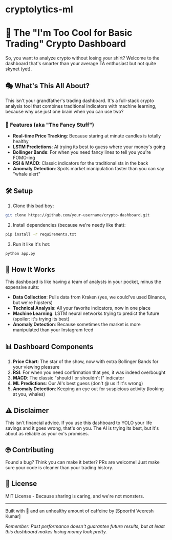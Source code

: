 # cryptolytics-ml
# 🚀 The "I'm Too Cool for Basic Trading" Crypto Dashboard

So, you want to analyze crypto without losing your shirt? Welcome to the dashboard that's smarter than your average TA enthusiast but not quite skynet (yet).

## 🎭 What's This All About?

This isn't your grandfather's trading dashboard. It's a full-stack crypto analysis tool that combines traditional indicators with machine learning, because why use just one brain when you can use two? 

### 🔮 Features (aka "The Fancy Stuff")

- **Real-time Price Tracking**: Because staring at minute candles is totally healthy
- **LSTM Predictions**: AI trying its best to guess where your money's going
- **Bollinger Bands**: For when you need fancy lines to tell you you're FOMO-ing
- **RSI & MACD**: Classic indicators for the traditionalists in the back
- **Anomaly Detection**: Spots market manipulation faster than you can say "whale alert"

## 🛠️ Setup

1. Clone this bad boy:
```bash
git clone https://github.com/your-username/crypto-dashboard.git
```

2. Install dependencies (because we're needy like that):
```bash
pip install -r requirements.txt
```

3. Run it like it's hot:
```bash
python app.py
```

## 🧠 How It Works

This dashboard is like having a team of analysts in your pocket, minus the expensive suits:

- **Data Collection**: Pulls data from Kraken (yes, we could've used Binance, but we're hipsters)
- **Technical Analysis**: All your favorite indicators, now in one place
- **Machine Learning**: LSTM neural networks trying to predict the future (spoiler: it's trying its best)
- **Anomaly Detection**: Because sometimes the market is more manipulated than your Instagram feed

## 📊 Dashboard Components

1. **Price Chart**: The star of the show, now with extra Bollinger Bands for your viewing pleasure
2. **RSI**: For when you need confirmation that yes, it was indeed overbought
3. **MACD**: The classic "should I or shouldn't I" indicator
4. **ML Predictions**: Our AI's best guess (don't @ us if it's wrong)
5. **Anomaly Detection**: Keeping an eye out for suspicious activity (looking at you, whales)

## ⚠️ Disclaimer

This isn't financial advice. If you use this dashboard to YOLO your life savings and it goes wrong, that's on you. The AI is trying its best, but it's about as reliable as your ex's promises.

## 🤓 Contributing

Found a bug? Think you can make it better? PRs are welcome! Just make sure your code is cleaner than your trading history.

## 📝 License

MIT License - Because sharing is caring, and we're not monsters.

---

Built with 💖 and an unhealthy amount of caffeine by [Spoorthi Veeresh Kumar]

*Remember: Past performance doesn't guarantee future results, but at least this dashboard makes losing money look pretty.*
